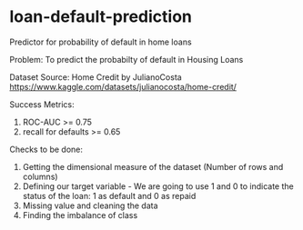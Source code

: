 # loan-default-prediction
Predictor for probability of default in home loans

Problem: To predict the probabilty of default in Housing Loans

Dataset Source: Home Credit by JulianoCosta https://www.kaggle.com/datasets/julianocosta/home-credit/

Success Metrics:
  1. ROC-AUC >= 0.75
  2. recall for defaults >= 0.65

Checks to be done:
  1. Getting the dimensional measure of the dataset (Number of rows and columns)
  2. Defining our target variable - We are going to use 1 and 0 to indicate the status of the loan: 1 as default and 0 as repaid
  3. Missing value and cleaning the data
  4. Finding the imbalance of class
